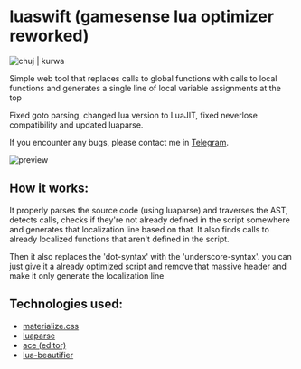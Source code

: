 # luaswift (gamesense lua optimizer reworked)
![chuj | kurwa](https://files.catbox.moe/p48el8.svg) 

Simple web tool that replaces calls to global functions with calls to local functions and generates a single line of local variable assignments at the top

Fixed goto parsing, changed lua version to LuaJIT, fixed neverlose compatibility and updated luaparse.

If you encounter any bugs, please contact me in [Telegram](https://t.me/run1t).

![preview](https://i.imgur.com/6JcuiRc.png)

## How it works:
It properly parses the source code (using luaparse) and traverses the AST, detects calls, checks if they're not already defined in the script somewhere and generates that localization line based on that.
It also finds calls to already localized functions that aren't defined in the script.

Then it also replaces the 'dot-syntax' with the 'underscore-syntax'. you can just give it a already optimized script and remove that massive header and make it only generate the localization line

## Technologies used:
- [materialize.css](https://github.com/Dogfalo/materialize)
- [luaparse](https://github.com/oxyc/luaparse)
- [ace (editor)](https://github.com/ajaxorg/ace)
- [lua-beautifier](https://github.com/dptole/lua-beautifier)
